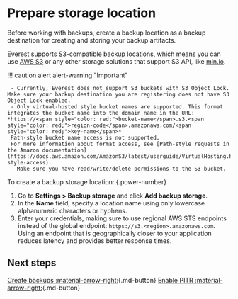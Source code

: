 # Prepare storage location

Before working with backups, create a backup location as a backup destination for creating and storing your backup artifacts.  

Everest supports S3-compatible backup locations, which means you can use [AWS S3](https://aws.amazon.com/s3/) or any other storage solutions that support S3 API, like [min.io](https://min.io/).

!!! caution alert alert-warning "Important"

     - Currently, Everest does not support S3 buckets with S3 Object Lock. Make sure your backup destination you are registering does not have S3 Object Lock enabled.
     - Only virtual-hosted style bucket names are supported. This format integrates the bucket name into the domain name in the URL: *https://<span style="color: red;">bucket-name</span>.s3.<span style="color: red;">region-code</span>.amazonaws.com/<span style="color: red;">key-name</span>*
     Path-style bucket name access is not supported. 
     For more information about format access, see [Path-style requests in the Amazon documentation](https://docs.aws.amazon.com/AmazonS3/latest/userguide/VirtualHosting.html#path-style-access).
     - Make sure you have read/write/delete permissions to the S3 bucket.

To create a backup storage location:
{.power-number}

1. Go to **Settings > Backup storage** and click **Add backup storage**.  
2. In the **Name** field, specify a location name using only lowercase alphanumeric characters or hyphens. 
3. Enter your credentials, making sure to use regional AWS STS endpoints instead of the global endpoint: `https://s3.<region>.amazonaws.com`.
    Using an endpoint that is geographically closer to your application reduces latency and provides better response times.

## Next steps

[Create backups :material-arrow-right:](../use/createBackups/CreateOnDemand.md){.md-button}
[Enable PITR :material-arrow-right:](../use/createBackups/EnablePITR.md){.md-button}